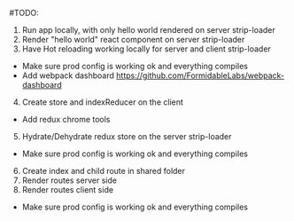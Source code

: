 #TODO:
1. Run app locally, with only hello world rendered on server strip-loader
2. Render "hello world" react component on server strip-loader
3. Have Hot reloading working locally for server and client strip-loader
  - Make sure prod config is working ok and everything compiles
  - Add webpack dashboard https://github.com/FormidableLabs/webpack-dashboard
4. Create store and indexReducer on the client
  - Add redux chrome tools
5. Hydrate/Dehydrate redux store on the server strip-loader
  - Make sure prod config is working ok and everything compiles
6. Create index and child route in shared folder
7. Render routes server side
8. Render routes client side
  - Make sure prod config is working ok and everything compiles
